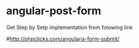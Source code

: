 # angular-post-form

Get Step by Setp implementation from folowing link 

#http://phpclicks.com/angularjs-form-submit/
